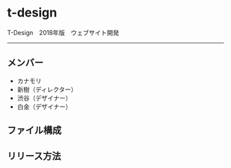 # t-design
T-Design　2018年版　ウェブサイト開発

---

## メンバー
* カナモリ
* 新樹（ディレクター）
* 渋谷（デザイナー）
* 白金（デザイナー）

## ファイル構成

## リリース方法